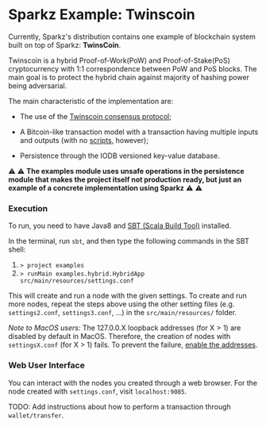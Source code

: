 # Sparkz Example: Twinscoin


Currently, Sparkz's distribution contains one example of blockchain system built on top of Sparkz: **TwinsCoin**.

Twinscoin is a hybrid Proof-of-Work(PoW) and Proof-of-Stake(PoS) cryptocurrency with 
1:1 correspondence between PoW and PoS blocks. The main goal is to protect the hybrid 
chain against majority of hashing power being adversarial.

The main characteristic of the implementation are: 

* The use of the [Twinscoin consensus protocol](https://eprint.iacr.org/2017/232.pdf);

* A Bitcoin-like transaction model with a transaction having multiple inputs and outputs (with no [scripts](https://en.bitcoin.it/wiki/Script), however);

* Persistence through the IODB versioned key-value database.

:warning: :warning: **The examples module uses unsafe operations in the persistence module that makes the project itself not production ready, but just an example of a concrete implementation using Sparkz**
:warning: :warning:


### Execution

To run, you need to have Java8 and [SBT (Scala Build Tool)](http://www.scala-sbt.org) installed.

In the terminal, run `sbt`, and then type the following commands in the SBT shell:

1. `> project examples`
2.  `> runMain examples.hybrid.HybridApp src/main/resources/settings.conf`

This will create and run a node with the given settings. To create and run more nodes, repeat the steps above using the other setting files (e.g. `settings2.conf`, `settings3.conf`, ...) in the `src/main/resources/` folder.


_Note to MacOS users:_ The 127.0.0.X loopback addresses (for X > 1) are disabled by default in MacOS. Therefore, the creation of nodes with `settingsX.conf` (for X > 1) fails. To prevent the failure, [enable the addresses](https://superuser.com/questions/458875/how-do-you-get-loopback-addresses-other-than-127-0-0-1-to-work-on-os-x?noredirect=1&lq=1).


### Web User Interface

You can interact with the nodes you created through a web browser. For the node created with `settings.conf`, visit `localhost:9085`.

TODO: Add instructions about how to perform a transaction through `wallet/transfer`.

